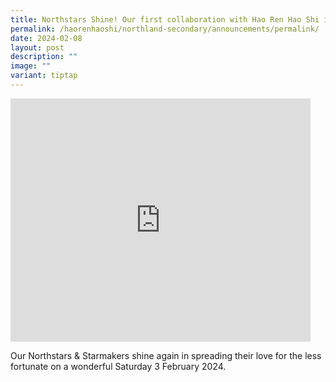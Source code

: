 ```yaml
---
title: Northstars Shine! Our first collaboration with Hao Ren Hao Shi in 2024!
permalink: /haorenhaoshi/northland-secondary/announcements/permalink/
date: 2024-02-08
layout: post
description: ""
image: ""
variant: tiptap
---
```

<div class="iframe-wrapper">
<iframe height="389" width="480" allowfullscreen="true" frameborder="0" src="https://docs.google.com/presentation/d/e/2PACX-1vRRebebeiLUuNIT3eoya3esRiLPt7lpiSkVPwaDuf3Q78FGVok_0tOUQa7hXD9HXg/embed?start=true&amp;loop=true&amp;delayms=3000"></iframe>
</div>
<p>Our Northstars &amp; Starmakers shine again in spreading their love for
the less fortunate on a wonderful Saturday 3 February 2024.</p>